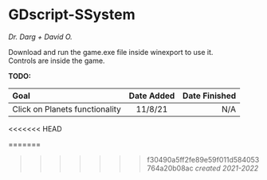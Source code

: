 # GDscript-SSystem
*Dr. Darg + David O.*

Download and run the game.exe file inside winexport to use it.
<br>
Controls are inside the game.

**TODO:**

| Goal |  Date Added  | Date Finished |
|:-----|:--------:|------:|
| Click on Planets functionality | 11/8/21 | N/A |

<<<<<<< HEAD

=======
 
>>>>>>> f30490a5ff2fe89e59f011d584053764a20b08ac
*created 2021-2022*
